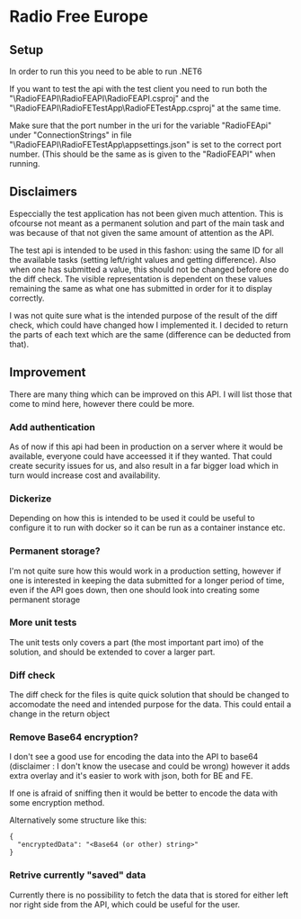 # Radio Free Europe

## Setup 

In order to run this you need to be able to run .NET6 

If you want to test the api with the test client you need to run both the "\RadioFEAPI\RadioFEAPI\RadioFEAPI.csproj" and the "\RadioFEAPI\RadioFETestApp\RadioFETestApp.csproj" at the same time. 

Make sure that the port number in the uri for the variable "RadioFEApi" under "ConnectionStrings" in file "\RadioFEAPI\RadioFETestApp\appsettings.json" is set to the correct port number. (This should be the same as is given to the "RadioFEAPI" when running.

## Disclaimers 

Especcially the test application has not been given much attention. This is ofcourse not meant as a permanent solution and part of the main task and was because of that not given the same amount of attention as the API.

The test api is intended to be used in this fashon: using the same ID for all the available tasks (setting left/right values and getting difference). Also when one has submitted a value, this should not be changed before one do the diff check. The visible representation is dependent on these values remaining the same as what one has submitted in order for it to display correctly.

I was not quite sure what is the intended purpose of the result of the diff check, which could have changed how I implemented it. 
I decided to return the parts of each text which are the same (difference can be deducted from that). 

## Improvement

There are many thing which can be improved on this API. I will list those that come to mind here, however there could be more.

### Add authentication

As of now if this api had been in production on a server where it would be available, everyone could have acceessed it if they wanted. That could create security issues for us, and also result in a far bigger load which in turn would increase cost and availability.

### Dickerize

Depending on how this is intended to be used it could be useful to configure it to run with docker so it can be run as a container instance etc.

### Permanent storage?

I'm not quite sure how this would work in a production setting, however if one is interested in keeping the data submitted for a longer period of time, even if the API goes down, then one should look into creating some permanent storage

### More unit tests

The unit tests only covers a part (the most important part imo) of the solution, and should be extended to cover a larger part.

### Diff check

The diff check for the files is quite quick solution that should be changed to accomodate the need and intended purpose for the data. This could entail a change in the return object

### Remove Base64 encryption?

I don't see a good use for encoding the data into the API to base64 (disclaimer : I don't know the usecase and could be wrong) however it adds extra overlay and it's easier to work with json, both for BE and FE.

If one is afraid of sniffing then it would be better to encode the data with some encryption method.

Alternatively some structure like this:
```
{
  "encryptedData": "<Base64 (or other) string>"
}
```

### Retrive currently "saved" data

Currently there is no possibility to fetch the data that is stored for either left nor right side from the API, which could be useful for the user.

